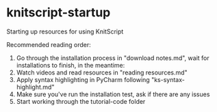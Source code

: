 # knitscript-startup
 Starting up resources for using KnitScript

Recommended reading order:
1. Go through the installation process in "download notes.md", wait for installations to finish, in the meantime:
2. Watch videos and read resources in "reading resources.md"
3. Apply syntax highlighting in PyCharm following "ks-syntax-highlight.md"
4. Make sure you've run the installation test, ask if there are any issues
5. Start working through the tutorial-code folder
